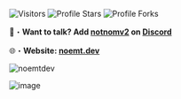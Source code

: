 <img src="https://komarev.com/ghpvc/?username=noemtdev&label=Profile%20Views&color=008042&style=flat&label=Visitors" alt="Visitors"></a>
<img src="https://img.shields.io/badge/dynamic/json?&label=Total%20Stars&color=008042&style=flat&style=for-the-badge&query=%24.stars&url=https://api.github-star-counter.workers.dev/user/noemtdev" alt="Profile Stars"></a>
<img src="https://img.shields.io/badge/dynamic/json?&label=Total%20Forks&color=008042&style=flat&style=for-the-badge&query=%24.forks&url=https://api.github-star-counter.workers.dev/user/noemtdev" alt="Profile Forks"></a>

📩・**Want to talk? Add [notnomv2](https://discord.com/users/1185969576169713674) on [Discord](https://discord.gg/noms)**
</a></p>
🌐・**Website: [noemt.dev](https:/bots.noemt.dev/)**
</a></p>

<img src="https://github-readme-stats.vercel.app/api/top-langs?username=noemtdev&count_private=true&hide=procfile,css&theme=dark&border_color=000000&cache_seconds=1800&layout=compact&langs_count=10&custom_title=Most%20Used%20Coding%20Languages" alt="noemtdev" />

![image](https://i.e-z.host/7x11aiiw.png)
 
